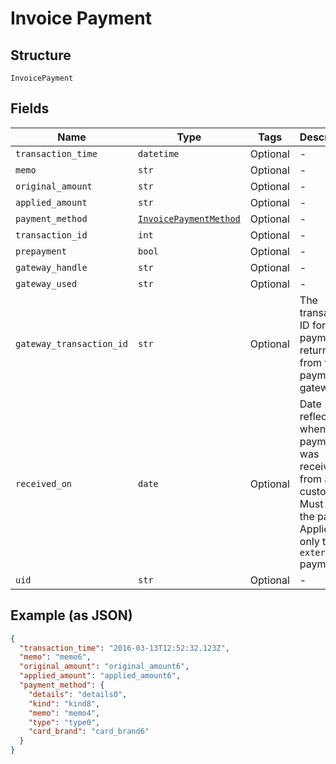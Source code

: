 
# Invoice Payment

## Structure

`InvoicePayment`

## Fields

| Name | Type | Tags | Description |
|  --- | --- | --- | --- |
| `transaction_time` | `datetime` | Optional | - |
| `memo` | `str` | Optional | - |
| `original_amount` | `str` | Optional | - |
| `applied_amount` | `str` | Optional | - |
| `payment_method` | [`InvoicePaymentMethod`](../../doc/models/invoice-payment-method.md) | Optional | - |
| `transaction_id` | `int` | Optional | - |
| `prepayment` | `bool` | Optional | - |
| `gateway_handle` | `str` | Optional | - |
| `gateway_used` | `str` | Optional | - |
| `gateway_transaction_id` | `str` | Optional | The transaction ID for the payment as returned from the payment gateway |
| `received_on` | `date` | Optional | Date reflecting when the payment was received from a customer. Must be in the past. Applicable only to<br>`external` payments. |
| `uid` | `str` | Optional | - |

## Example (as JSON)

```json
{
  "transaction_time": "2016-03-13T12:52:32.123Z",
  "memo": "memo6",
  "original_amount": "original_amount6",
  "applied_amount": "applied_amount6",
  "payment_method": {
    "details": "details0",
    "kind": "kind8",
    "memo": "memo4",
    "type": "type0",
    "card_brand": "card_brand6"
  }
}
```

